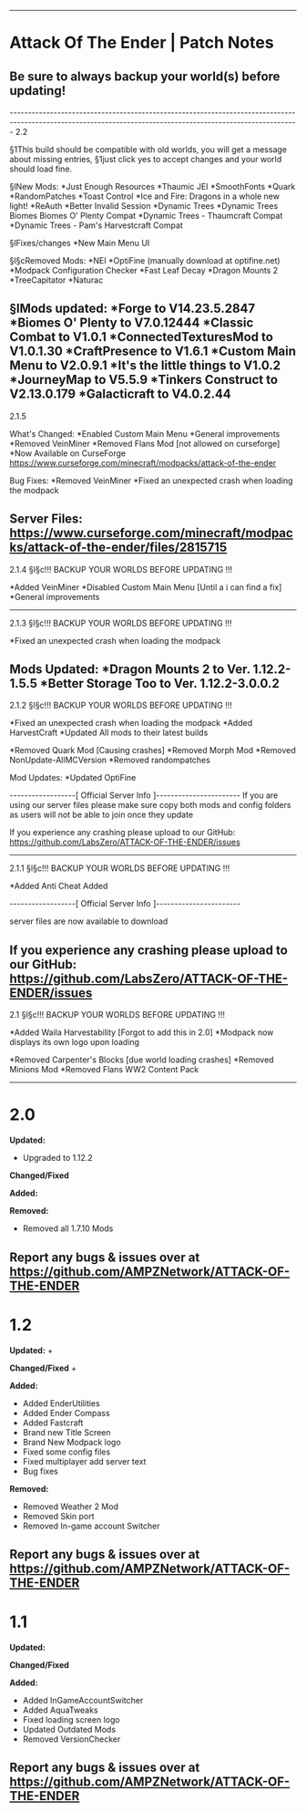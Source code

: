 ------------------------------------------------------------------------------------------------------------------------------------------------------------- 
# Attack Of The Ender | Patch Notes
<h2>Be sure to always backup your world(s) before updating!</h2>
-------------------------------------------------------------------------------------------------------------------------------------------------------------
2.2

§1This build should be compatible with old worlds, you will get a message about missing entries, 
§1just click yes to accept changes and your world should load fine.

§lNew Mods:
*Just Enough Resources
*Thaumic JEI
*SmoothFonts
*Quark
*RandomPatches
*Toast Control
*Ice and Fire: Dragons in a whole new light!
*ReAuth
*Better Invalid Session
*Dynamic Trees
*Dynamic Trees Biomes Biomes O' Plenty Compat
*Dynamic Trees - Thaumcraft Compat
*Dynamic Trees - Pam's Harvestcraft Compat

§lFixes/changes
*New Main Menu UI

§l§cRemoved Mods:
*NEI
*OptiFine (manually download at optifine.net)
*Modpack Configuration Checker
*Fast Leaf Decay
*Dragon Mounts 2
*TreeCapitator 
*Naturac

§lMods updated:
*Forge to V14.23.5.2847
*Biomes O' Plenty to V7.0.12444
*Classic Combat to V1.0.1
*ConnectedTexturesMod to V1.0.1.30
*CraftPresence to V1.6.1
*Custom Main Menu to V2.0.9.1
*It's the little things to V1.0.2
*JourneyMap to V5.5.9
*Tinkers Construct to V2.13.0.179
*Galacticraft to V4.0.2.44
---------------------------------------------------------------------------------
2.1.5

What's Changed:
*Enabled Custom Main Menu
*General improvements
*Removed VeinMiner
*Removed Flans Mod [not allowed on curseforge]
*Now Available on CurseForge 
https://www.curseforge.com/minecraft/modpacks/attack-of-the-ender

Bug Fixes:
*Removed VeinMiner
*Fixed an unexpected crash when loading the modpack

Server Files:
https://www.curseforge.com/minecraft/modpacks/attack-of-the-ender/files/2815715
-----------------------------------------------------------------
2.1.4
§l§c!!! BACKUP YOUR WORLDS BEFORE UPDATING !!!

*Added VeinMiner
*Disabled Custom Main Menu [Until a i can find a fix]
*General improvements 

-----------------------------------------------------------------
2.1.3
§l§c!!! BACKUP YOUR WORLDS BEFORE UPDATING !!!

*Fixed an unexpected crash when loading the modpack

Mods Updated:
*Dragon Mounts 2 to Ver. 1.12.2-1.5.5
*Better Storage Too to Ver. 1.12.2-3.0.0.2
-----------------------------------------------------------------
2.1.2
§l§c!!! BACKUP YOUR WORLDS BEFORE UPDATING !!!

*Fixed an unexpected crash when loading the modpack
*Added HarvestCraft
*Updated All mods to their latest builds

*Removed Quark Mod [Causing crashes]
*Removed Morph Mod
*Removed NonUpdate-AllMCVersion
*Removed randompatches

Mod Updates:
*Updated OptiFine

------------------[ Official Server Info ]-----------------------
If you are using our server files please make sure copy both mods 
and config folders as users will not be able to join once they update

If you experience any crashing please upload to our 
GitHub: https://github.com/LabsZero/ATTACK-OF-THE-ENDER/issues

-----------------------------------------------------------------
2.1.1
§l§c!!! BACKUP YOUR WORLDS BEFORE UPDATING !!!

*Added Anti Cheat Added

------------------[ Official Server Info ]-----------------------

server files are now available to download

If you experience any crashing please upload to our GitHub: 
https://github.com/LabsZero/ATTACK-OF-THE-ENDER/issues
-----------------------------------------------------------------
2.1
§l§c!!! BACKUP YOUR WORLDS BEFORE UPDATING !!!

*Added Waila Harvestability [Forgot to add this in 2.0]
*Modpack now displays its own logo upon loading

*Removed Carpenter's Blocks [due world loading crashes]
*Removed Minions Mod
*Removed Flans WW2 Content Pack

-----------------------------------------------------------------
<h1>2.0</h1>

**Updated:**
+ Upgraded to 1.12.2

**Changed/Fixed**

**Added:**

**Removed:**
+ Removed all 1.7.10 Mods

Report any bugs & issues over at<br>
https://github.com/AMPZNetwork/ATTACK-OF-THE-ENDER
-----------------------------------------------------------------
<h1>1.2</h1>

**Updated:**
+

**Changed/Fixed**
+

**Added:**
+ Added EnderUtilities
+ Added Ender Compass
+ Added Fastcraft
+ Brand new Title Screen
+ Brand New Modpack logo
+ Fixed some config files
+ Fixed multiplayer add server text
+ Bug fixes

**Removed:**
+ Removed Weather 2 Mod
+ Removed Skin port
+ Removed In-game account Switcher

Report any bugs & issues over at<br>
https://github.com/AMPZNetwork/ATTACK-OF-THE-ENDER
-----------------------------------------------------------------
<h1>1.1</h1>

**Updated:**

**Changed/Fixed**

**Added:**
+ Added InGameAccountSwitcher
+ Added AquaTweaks
+ Fixed loading screen logo
+ Updated Outdated Mods
+ Removed VersionChecker

Report any bugs & issues over at<br>
https://github.com/AMPZNetwork/ATTACK-OF-THE-ENDER
---------------------------------------------------------------------------------------------
